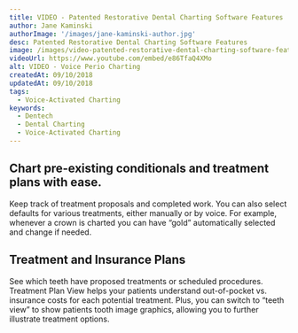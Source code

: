 ```yaml
---
title: VIDEO - Patented Restorative Dental Charting Software Features
author: Jane Kaminski
authorImage: '/images/jane-kaminski-author.jpg'
desc: Patented Restorative Dental Charting Software Features
image: /images/video-patented-restorative-dental-charting-software-features.webp
videoUrl: https://www.youtube.com/embed/e86TfaQ4XMo
alt: VIDEO - Voice Perio Charting
createdAt: 09/10/2018
updatedAt: 09/10/2018
tags:
  - Voice-Activated Charting
keywords:
  - Dentech
  - Dental Charting
  - Voice-Activated Charting
---
```

## Chart pre-existing conditionals and treatment plans with ease.

Keep track of treatment proposals and completed work.
You can also select defaults for various treatments, either manually or by voice. For example, whenever a crown is charted you can have “gold” automatically selected and change if needed.

## Treatment and Insurance Plans

See which teeth have proposed treatments or scheduled procedures. Treatment Plan View helps your patients understand out-of-pocket vs. insurance costs for each potential treatment. Plus, you can switch to “teeth view” to show patients tooth image graphics, allowing you to further illustrate treatment options.